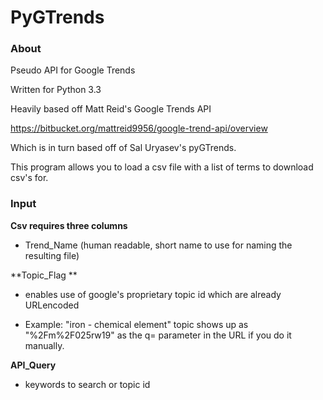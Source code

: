 PyGTrends
=========

### About

Pseudo API for Google Trends 

Written for Python 3.3

Heavily based off Matt Reid's Google Trends API

https://bitbucket.org/mattreid9956/google-trend-api/overview

Which is in turn based off of Sal Uryasev's pyGTrends.

This program allows you to load a csv file with a list of terms to download csv's for.

### Input

**Csv requires three columns**

* Trend_Name (human readable, short name to use for naming the resulting file)
  
**Topic_Flag **

* enables use of google's proprietary topic id which are already URLencoded
  
* Example: "iron - chemical element" topic shows up as "%2Fm%2F025rw19" as the q= parameter in the URL if you do it manually.
  
**API_Query**

* keywords to search or topic id
